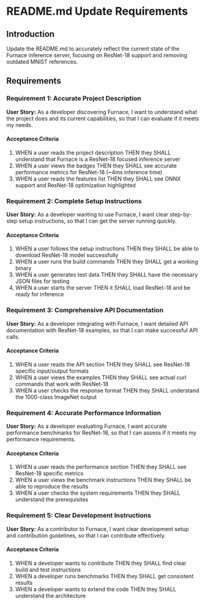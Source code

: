 # README.md Update Requirements

## Introduction

Update the README.md to accurately reflect the current state of the Furnace inference server, focusing on ResNet-18 support and removing outdated MNIST references.

## Requirements

### Requirement 1: Accurate Project Description

**User Story:** As a developer discovering Furnace, I want to understand what the project does and its current capabilities, so that I can evaluate if it meets my needs.

#### Acceptance Criteria

1. WHEN a user reads the project description THEN they SHALL understand that Furnace is a ResNet-18 focused inference server
2. WHEN a user views the badges THEN they SHALL see accurate performance metrics for ResNet-18 (~4ms inference time)
3. WHEN a user reads the features list THEN they SHALL see ONNX support and ResNet-18 optimization highlighted

### Requirement 2: Complete Setup Instructions

**User Story:** As a developer wanting to use Furnace, I want clear step-by-step setup instructions, so that I can get the server running quickly.

#### Acceptance Criteria

1. WHEN a user follows the setup instructions THEN they SHALL be able to download ResNet-18 model successfully
2. WHEN a user runs the build commands THEN they SHALL get a working binary
3. WHEN a user generates test data THEN they SHALL have the necessary JSON files for testing
4. WHEN a user starts the server THEN it SHALL load ResNet-18 and be ready for inference

### Requirement 3: Comprehensive API Documentation

**User Story:** As a developer integrating with Furnace, I want detailed API documentation with ResNet-18 examples, so that I can make successful API calls.

#### Acceptance Criteria

1. WHEN a user reads the API section THEN they SHALL see ResNet-18 specific input/output formats
2. WHEN a user views the examples THEN they SHALL see actual curl commands that work with ResNet-18
3. WHEN a user checks the response format THEN they SHALL understand the 1000-class ImageNet output

### Requirement 4: Accurate Performance Information

**User Story:** As a developer evaluating Furnace, I want accurate performance benchmarks for ResNet-18, so that I can assess if it meets my performance requirements.

#### Acceptance Criteria

1. WHEN a user reads the performance section THEN they SHALL see ResNet-18 specific metrics
2. WHEN a user views the benchmark instructions THEN they SHALL be able to reproduce the results
3. WHEN a user checks the system requirements THEN they SHALL understand the prerequisites

### Requirement 5: Clear Development Instructions

**User Story:** As a contributor to Furnace, I want clear development setup and contribution guidelines, so that I can contribute effectively.

#### Acceptance Criteria

1. WHEN a developer wants to contribute THEN they SHALL find clear build and test instructions
2. WHEN a developer runs benchmarks THEN they SHALL get consistent results
3. WHEN a developer wants to extend the code THEN they SHALL understand the architecture